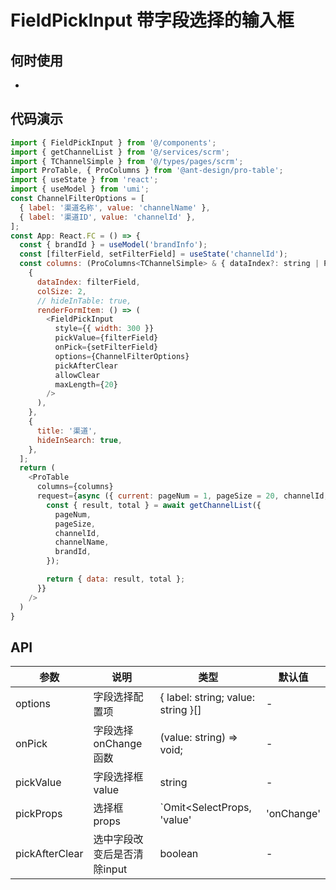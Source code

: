 # FieldPickInput 带字段选择的输入框

## 何时使用
- 

## 代码演示

```js
import { FieldPickInput } from '@/components';
import { getChannelList } from '@/services/scrm';
import { TChannelSimple } from '@/types/pages/scrm';
import ProTable, { ProColumns } from '@ant-design/pro-table';
import { useState } from 'react';
import { useModel } from 'umi';
const ChannelFilterOptions = [
  { label: '渠道名称', value: 'channelName' },
  { label: '渠道ID', value: 'channelId' },
];
const App: React.FC = () => {
  const { brandId } = useModel('brandInfo');
  const [filterField, setFilterField] = useState('channelId');
  const columns: (ProColumns<TChannelSimple> & { dataIndex?: string | Paths<TChannelSimple> })[] = [
    {
      dataIndex: filterField,
      colSize: 2,
      // hideInTable: true,
      renderFormItem: () => (
        <FieldPickInput
          style={{ width: 300 }}
          pickValue={filterField}
          onPick={setFilterField}
          options={ChannelFilterOptions}
          pickAfterClear
          allowClear
          maxLength={20}
        />
      ),
    },
    {
      title: '渠道',
      hideInSearch: true,
    },
  ];
  return (
    <ProTable
      columns={columns}
      request={async ({ current: pageNum = 1, pageSize = 20, channelId, channelName }) => {
        const { result, total } = await getChannelList({
          pageNum,
          pageSize,
          channelId,
          channelName,
          brandId,
        });

        return { data: result, total };
      }}
    />
  )
}
```

## API

| 参数 | 说明 | 类型 | 默认值 |
| --- | --- | --- | --- |
| options | 字段选择配置项 | { label: string; value: string }[] | - |
| onPick | 字段选择onChange函数 | (value: string) => void; | - |
| pickValue | 字段选择框value | string | - |
| pickProps | 选择框props | `Omit<SelectProps, 'value' | 'onChange' | 'mode'>` | - |
| pickAfterClear | 选中字段改变后是否清除input | boolean | - |
